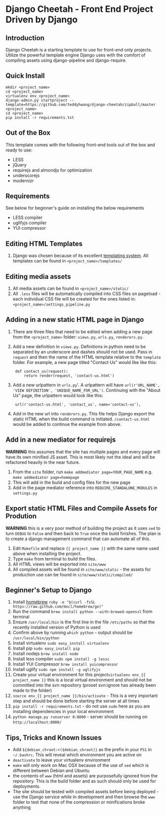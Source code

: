 Django Cheetah - Front End Project Driven by Django
===================================================

## Introduction

Django Cheetah is a starting template to use for front-end only projects.
Utilize the powerful template engine Django uses with the comfort of compiling
assets using django-pipeline and django-require.

## Quick Install

    mkdir <project_name>
    cd <project_name>
    virtualenv env_<project_name>
    django-admin.py startproject --template=https://github.com/teddyhwang/django-cheetah/zipball/master <project_name>
    cd <project_name>
    pip install -r requirements.txt

## Out of the Box

This template comes with the following front-end tools out of the box and ready to use:

- LESS
- jQuery
- requirejs and almondjs for optimization
- underscorejs
- modernizr

## Requirements

See below for beginner's guide on installing the below requirements

- LESS compiler
- uglifyjs compiler
- YUI compressor

## Editing HTML Templates

1. Django was chosen because of its excellent [templating system](https://docs.djangoproject.com/en/dev/ref/templates/).
All templates can be found in `<project_name>/templates/`

## Editing media assets

1. All media assets can be found in `<project_name>/static/`
1. All `.less` files will be automatically compiled into CSS files on pageload -
each individual CSS file will be created for the ones listed in:
`<project_name>/settings_pipeline.py`

## Adding in a new static HTML page in Django

1. There are three files that need to be edited when adding a new page from the
`<project_name>` folder: `views.py`, `urls.py`, `renderers.py`.
1. Add a new definition in `views.py`. Definitions in python need to be
separated by an underscore and dashes should not be used. Pass in `request` and
then the name of the HTML template relative to the `template` folder. For
example, a new page titled "Contact Us" would like like this:

        def contact_us(request):
            return render(request, 'contact-us.html')

1. Add a new urlpattern in `urls.py`'. A urlpattern will have `url(r'URL_NAME',
'VIEW DEFINITION', 'UNIQUE_NAME_FOR_URL')`. Continuing with the "About Us" page,
the urlpattern would look like this:

        url(r'contact-us.html', 'contact_us', name='contact-us'),

1. Add in the new url into `renderers.py`. This file helps Django export the
static HTML when the build command is initiated. `/contact-us.html` would be added
to continue the example from above.

## Add in a new mediator for requirejs

**WARNING** this assumes that the site has multiple pages and every page will
have its own minified JS asset. This is most likely not the ideal and will be
refactored heavily in the near future.

1. From the `site` folder, run `make addmediator page=YOUR_PAGE_NAME` e.g.
`make addmediator page=homepage`
1. This will add in the build and config files for the new page
1. Add in the page mediator reference into `REQUIRE_STANDALONE_MODULES` in
`settings.py`

## Export static HTML Files and Compile Assets for Prodution

**WARNING** this is a very poor method of building the project as it uses `sed`
to turn `DEBUG` to `False` and then back to `True` once the build finishes. The
plan is to create a django management command that can automate all of this.

1. Edit `Makefile` and replace `{{ project_name }}` with the same name used
above when installing the project.
1. Type `make` from terminal to build the files.
1. All HTML views will be exported into `site/www`
1. All compiled assets will be found in `site/www/static` - the assets for
production use can be found in `site/www/static/compiled/`

## Beginner's Setup to Django

1. Install [homebrew](http://mxcl.github.com/homebrew/) `ruby -e "$(curl -fsSL
https://raw.github.com/mxcl/homebrew/go)"`
1. Run the command `brew install python --with-brewed-openssl` from terminal
1. Ensure `/usr/local/bin` is the first line in the file `/etc/paths` so that
the recently installed version of Python is used
1. Confirm above by running `which python` - output should be
`/usr/local/bin/python`
1. Install virtualenv `sudo easy_install virtualenv`
1. Install pip `sudo easy_install pip`
1. Install nodejs `brew install node`
1. Install less compiler `sudo npm install -g lessc`
1. Install YUI Compressor `brew install yuicompressor`
1. Install uglify `sudo npm install -g uglifyjs`
1. Create your virtual environment for this project`virtualenv env_{{
project_name }}` this is a local virtual environment and should not be committed
into the svn repository (proset svn:ignore has already been made to the folder)
1. `source env_{{ project_name }}/bin/activate` - This is a very important step and
should be done before starting the server at all times
1. `pip install -r requirements.txt` - do not use `sudo` here as you are
installing dependencies in your local environment
1. `python manage.py runserver 0:8000` - server should be running on
`http://localhost:8000/`

## Tips, Tricks and Known Issues

- Add `${debian_chroot:+($debian_chroot)}` as the prefix in your `PS1` in
`~/.bashrc`. This will reveal which environment you are active on
- `deactivate` to leave your virtualenv environment
- `make` will only work on Mac OSX because of the use of `sed` which is
  different between Debian and Ubuntu
- the contents of `www` (html and assets) are purposefully ignored from the
  repository. This is the build folder and as such should only be used for
deployments.
- The site should be tested with compiled assets before being deployed - use the
  Django service while in development and then browse the `www` folder to test
that none of the compression or minifications broke anything
